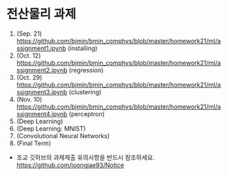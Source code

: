 
# 전산물리 과제

1. (Sep. 21) https://github.com/bjmin/bmin_comphys/blob/master/homework21/ml/assignment1.ipynb (installing)
2. (Oct. 12) https://github.com/bjmin/bmin_comphys/blob/master/homework21/ml/assignment2.ipynb (regression)
3. (Oct. 29) https://github.com/bjmin/bmin_comphys/blob/master/homework21/ml/assignment3.ipynb (clustering)
4. (Nov. 10) https://github.com/bjmin/bmin_comphys/blob/master/homework21/ml/assignment4.ipynb (perceptron)
5. (Deep Learning)
6. (Deep Learning: MNIST)
7. (Convolutional Neural Networks)
8. (Final Term)


* 조교 깃허브의 과제제출 유의사항을 반드시 참조하세요.  https://github.com/joongjae93/Notice
